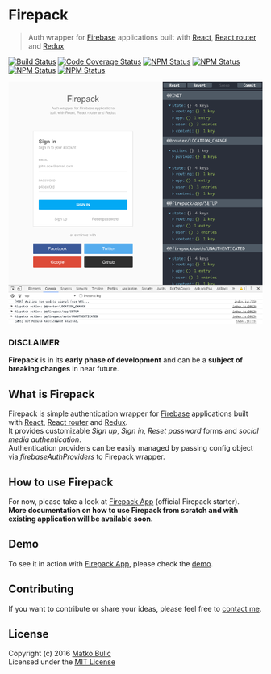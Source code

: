# Firepack
> Auth wrapper for [Firebase](https://firebase.google.com/) applications built with [React](https://facebook.github.io/react/),
[React router](https://github.com/reactjs/react-router) and [Redux](http://redux.js.org/)

[![Build Status](https://img.shields.io/travis/bulicmatko/firepack.svg?style=flat-square)](https://travis-ci.org/bulicmatko/firepack)
[![Code Coverage Status](https://img.shields.io/codecov/c/github/bulicmatko/firepack.svg?style=flat-square)](https://codecov.io/github/bulicmatko/firepack)
[![NPM Status](https://img.shields.io/npm/v/firepack.svg?style=flat-square)](https://www.npmjs.com/package/firepack)
[![NPM Status](https://img.shields.io/npm/dm/firepack.svg?style=flat-square)](http://npm-stat.com/charts.html?package=firepack&from=2016-08-01)
[![NPM Status](https://img.shields.io/npm/dt/firepack.svg?style=flat-square)](https://www.npmjs.org/package/firepack)
[![NPM Status](https://img.shields.io/npm/l/firepack.svg?style=flat-square)](https://github.com/bulicmatko/firepack/blob/master/LICENSE)

![](https://github.com/bulicmatko/firepack/blob/master/docs/assets/firepack.png)


### DISCLAIMER

**Firepack** is in its **early phase of development** and can be
a **subject of breaking changes** in near future.


## What is Firepack

Firepack is simple authentication wrapper for [Firebase](https://firebase.google.com/) applications
built with [React](https://facebook.github.io/react/), [React router](https://github.com/reactjs/react-router) and [Redux](http://redux.js.org/).  
It provides customizable *Sign up*, *Sign in*, *Reset password* forms and *social media authentication*.  
Authentication providers can be easily managed by passing config object via *firebaseAuthProviders* to Firepack wrapper.


## How to use Firepack

For now, please take a look at [Firepack App](https://github.com/bulicmatko/firepack-app) (official Firepack starter).  
**More documentation on how to use Firepack from scratch and with existing application will be available soon.**


## Demo

To see it in action with [Firepack App](https://github.com/bulicmatko/firepack-app),
please check the [demo](https://firepack-app.firebaseapp.com/).


## Contributing

If you want to contribute or share your ideas, please feel free to [contact me](mailto:bulicmatko@gmail.com).


## License

Copyright (c) 2016 [Matko Bulic](mailto:bulicmatko@gmail.com)  
Licensed under the [MIT License](https://github.com/bulicmatko/firepack/blob/master/LICENSE)
